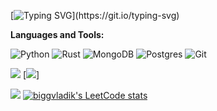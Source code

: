 






[![Typing SVG](https://readme-typing-svg.herokuapp.com?color=%2336BCF7&lines=Hi+there,+I+am+Vlad!)](https://git.io/typing-svg)


**Languages and Tools:** 


![Python](https://img.shields.io/badge/python-3670A0?style=for-the-badge&logo=python&logoColor=ffdd54)
![Rust](https://img.shields.io/badge/rust-%23000000.svg?style=for-the-badge&logo=rust&logoColor=white)
![MongoDB](https://img.shields.io/badge/MongoDB-%234ea94b.svg?style=for-the-badge&logo=mongodb&logoColor=white)
![Postgres](https://img.shields.io/badge/postgres-%23316192.svg?style=for-the-badge&logo=postgresql&logoColor=white)
![Git](https://img.shields.io/badge/git-%23F05033.svg?style=for-the-badge&logo=git&logoColor=white)



![](https://github-profile-summary-cards.vercel.app/api/cards/profile-details?username=biggvladik&theme=solarized_dark)
[![](https://github-profile-summary-cards.vercel.app/api/cards/stats?username=biggvladik&theme=solarized_dark)]

![](https://github-profile-summary-cards.vercel.app/api/cards/most-commit-language?username=biggvladik&theme=solarized_dark)
[![biggvladik's LeetCode stats](https://leetcode-stats-six.vercel.app/api?username=biggvladik&theme=dark)](https://github.com/biggvladik/leetcode-stats)
